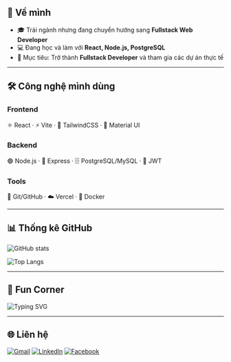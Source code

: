 ## 🚀 Về mình
- 🎓 Trái ngành nhưng đang chuyển hướng sang **Fullstack Web Developer**  
- 💻 Đang học và làm với **React, Node.js, PostgreSQL**  
- 🌱 Mục tiêu: Trở thành **Fullstack Developer** và tham gia các dự án thực tế  

---

## 🛠️ Công nghệ mình dùng
### Frontend
⚛️ React · ⚡ Vite · 🎨 TailwindCSS · 🧩 Material UI  

### Backend
🟢 Node.js · 🚂 Express · 🗄️ PostgreSQL/MySQL · 🔑 JWT  

### Tools
🐙 Git/GitHub · ☁️ Vercel · 🐳 Docker  

---

## 📊 Thống kê GitHub
![GitHub stats](https://github-readme-stats.vercel.app/api?username=YOUR-USERNAME&show_icons=true&theme=radical)  

![Top Langs](https://github-readme-stats.vercel.app/api/top-langs/?username=YOUR-USERNAME&layout=compact&theme=radical)

---

## 🌱 Fun Corner
![Typing SVG](https://readme-typing-svg.herokuapp.com?font=Fira+Code&size=20&pause=1000&color=3DDC84&width=500&lines=Code+%3D+Coffee+%2B+Debug;Learning+Everyday;Building+Fullstack+Projects)

---

## 🌐 Liên hệ
[![Gmail](https://img.shields.io/badge/Gmail-D14836?style=flat&logo=gmail&logoColor=white)](mailto:yourmail@gmail.com)
[![LinkedIn](https://img.shields.io/badge/LinkedIn-0A66C2?style=flat&logo=linkedin&logoColor=white)](https://linkedin.com/in/your-link)
[![Facebook](https://img.shields.io/badge/Facebook-1877F2?style=flat&logo=facebook&logoColor=white)](https://facebook.com/your-facebook)
